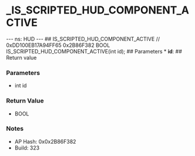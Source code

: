 # _IS_SCRIPTED_HUD_COMPONENT_ACTIVE

--- ns: HUD --- ## IS_SCRIPTED_HUD_COMPONENT_ACTIVE  // 0xDD100EB17A94FF65 0x2B86F382 BOOL IS_SCRIPTED_HUD_COMPONENT_ACTIVE(int id);   ## Parameters * **id**:  ## Return value

### Parameters
* int id

### Return Value
* BOOL

### Notes
* AP Hash: 0x0x2B86F382
* Build: 323

